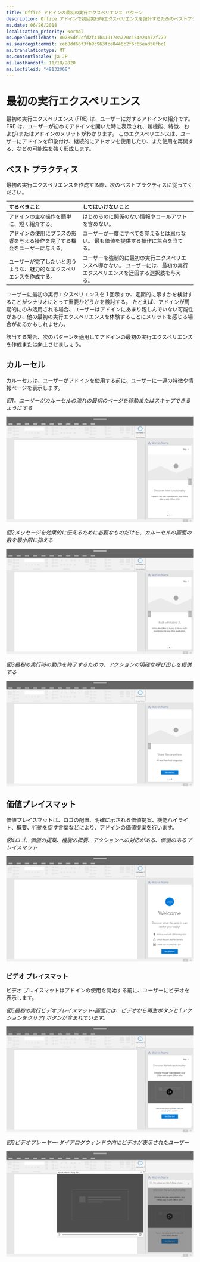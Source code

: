 ```yaml
---
title: Office アドインの最初の実行エクスペリエンス パターン
description: Office アドインで初回実行時エクスペリエンスを設計するためのベストプラクティスについて説明します。
ms.date: 06/26/2018
localization_priority: Normal
ms.openlocfilehash: 00785df2cfd2f41b41917ea720c154e24b72f779
ms.sourcegitcommit: ceb8dd66f3fb9c963fce8446c2f6c65ead56fbc1
ms.translationtype: MT
ms.contentlocale: ja-JP
ms.lasthandoff: 11/18/2020
ms.locfileid: "49132068"
---
```

# <a name="first-run-experience-patterns"></a>最初の実行エクスペリエンス

最初の実行エクスペリエンス (FRE) は、ユーザーに対するアドインの紹介です。 FRE は、ユーザーが初めてアドインを開いた時に表示され、新機能、特徴、および/またはアドインのメリットがわかります。 このエクスペリエンスは、ユーザーにアドインを印象付け、継続的にアドオンを使用したり、また使用を再開する、などの可能性を強く形成します。

## <a name="best-practices"></a>ベスト プラクティス

最初の実行エクスペリエンスを作成する際、次のベストプラクティスに従ってください。

|するべきこと|してはいけないこと|
|:------|:------|
|アドインの主な操作を簡単に、短く紹介する。 | はじめるのに関係のない情報やコールアウトを含めない。
|アドインの使用にプラスの影響を与える操作を完了する機会をユーザーに与える。 | ユーザーが一度にすべてを覚えるとは思わない。 最も価値を提供する操作に焦点を当てる。
|ユーザーが完了したいと思うような、魅力的なエクスペリエンスを作成する。 | ユーザーを強制的に最初の実行エクスペリエンスへ導かない。 ユーザーには、最初の実行エクスペリエンスを迂回する選択肢を与える。 |

ユーザーに最初の実行エクスペリエンスを 1 回示すか、定期的に示すかを検討することがシナリオにとって重要かどうかを検討する。 たとえば、アドインが周期的にのみ活用される場合、ユーザーはアドインにあまり親しんでいない可能性があり、他の最初の実行エクスペリエンスを体験することにメリットを感じる場合があるかもしれません。

該当する場合、次のパターンを適用してアドインの最初の実行エクスペリエンスを作成または向上させましょう。

## <a name="carousel"></a>カルーセル

カルーセルは、ユーザーがアドインを使用する前に、ユーザーに一連の特徴や情報ページを表示します。

*図1。ユーザーがカルーセルの流れの最初のページを移動またはスキップできるようにする*

![Office デスクトップアプリケーションの作業ウィンドウの最初の実行環境で、カルーセルのステップ1を示す図 この例では、作業ウィンドウの右上に "Skip" アクションが含まれています。](../images/add-in-FRE-step-1.png)

*図2メッセージを効果的に伝えるために必要なものだけを、カルーセルの画面の数を最小限に抑える*

![Office デスクトップアプリケーションの作業ウィンドウの最初の実行時に、カルーセルの手順2を示す図 この例では、作業ウィンドウに3つのカルーセル画面があります。](../images/add-in-FRE-step-2.png)

*図3最初の実行時の動作を終了するための、アクションの明確な呼び出しを提供する*

![Office デスクトップアプリケーションの作業ウィンドウの最初の実行時に、カルーセルの手順3を示す図 この例では、作業ウィンドウの3番目と最後の画面に、開始するためのボタンが表示されます。](../images/add-in-FRE-step-3.png)

## <a name="value-placemat"></a>価値プレイスマット

価値プレイスマットは、ロゴの配置、明確に示される価値提案、機能ハイライト、概要、行動を促す言葉などにより、アドインの価値提案を行います。

*図4ロゴ、価値の提案、機能の概要、アクションへの対応がある、価値のあるプレイスマット*

![Office デスクトップアプリケーションの作業ウィンドウの最初の実行環境での値のプレースマットを示す図 この例では、作業ウィンドウにアドインのロゴ、アドインの説明、および開始するボタンが表示されます。](../images/add-in-FRE-value.png)

### <a name="video-placemat"></a>ビデオ プレイスマット

ビデオ プレイスマットはアドインの使用を開始する前に、ユーザーにビデオを表示します。

*図5最初の実行ビデオプレイスマット-画面には、ビデオから再生ボタンと [アクションをクリア] ボタンが含まれています。*

![Office デスクトップアプリケーションの作業ウィンドウの初回実行時にビデオプレースマットを示す図](../images/add-in-FRE-video.png)

*図6ビデオプレーヤー-ダイアログウィンドウ内にビデオが表示されたユーザー*

![Office デスクトップアプリケーションとアドイン作業ウィンドウを背景に表示したダイアログウィンドウのビデオを示す図](../images/add-in-FRE-video-dialog.png)
